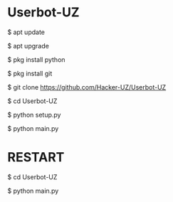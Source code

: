 # Userbot-UZ

$ apt update

$ apt upgrade

$ pkg install python

$ pkg install git

$ git clone https://github.com/Hacker-UZ/Userbot-UZ

$ cd Userbot-UZ

$ python setup.py

$ python main.py

# RESTART

$ cd Userbot-UZ

$ python main.py
